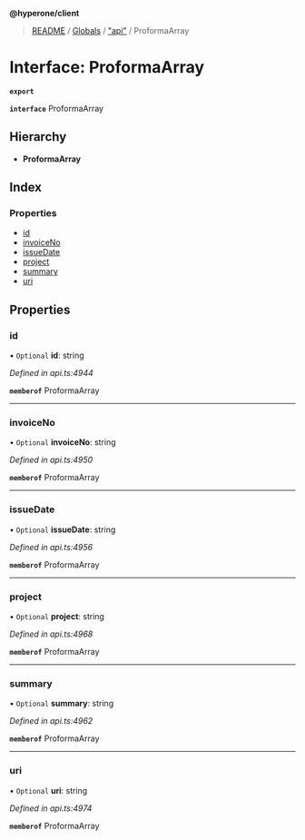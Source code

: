 **@hyperone/client**

> [README](../README.md) / [Globals](../globals.md) / ["api"](../modules/_api_.md) / ProformaArray

# Interface: ProformaArray

**`export`** 

**`interface`** ProformaArray

## Hierarchy

* **ProformaArray**

## Index

### Properties

* [id](_api_.proformaarray.md#id)
* [invoiceNo](_api_.proformaarray.md#invoiceno)
* [issueDate](_api_.proformaarray.md#issuedate)
* [project](_api_.proformaarray.md#project)
* [summary](_api_.proformaarray.md#summary)
* [uri](_api_.proformaarray.md#uri)

## Properties

### id

• `Optional` **id**: string

*Defined in api.ts:4944*

**`memberof`** ProformaArray

___

### invoiceNo

• `Optional` **invoiceNo**: string

*Defined in api.ts:4950*

**`memberof`** ProformaArray

___

### issueDate

• `Optional` **issueDate**: string

*Defined in api.ts:4956*

**`memberof`** ProformaArray

___

### project

• `Optional` **project**: string

*Defined in api.ts:4968*

**`memberof`** ProformaArray

___

### summary

• `Optional` **summary**: string

*Defined in api.ts:4962*

**`memberof`** ProformaArray

___

### uri

• `Optional` **uri**: string

*Defined in api.ts:4974*

**`memberof`** ProformaArray
